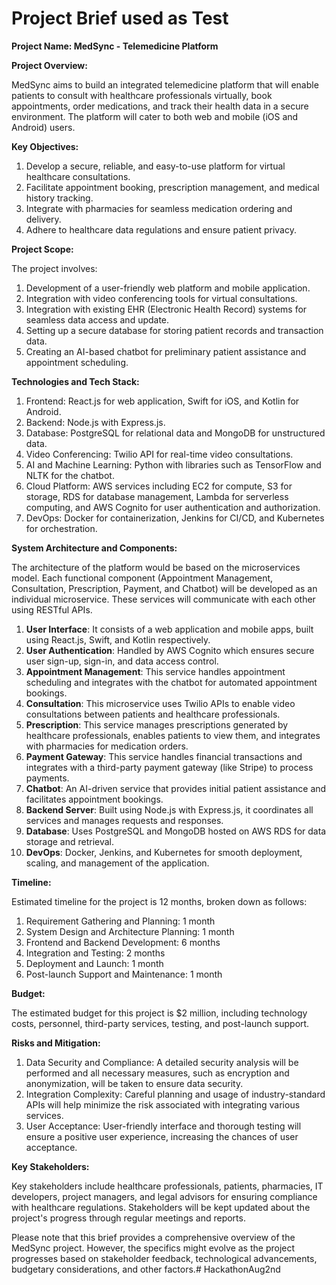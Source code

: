 # Project Brief used as Test

**Project Name: MedSync - Telemedicine Platform**

**Project Overview:**

MedSync aims to build an integrated telemedicine platform that will enable patients to consult with healthcare professionals virtually, book appointments, order medications, and track their health data in a secure environment. The platform will cater to both web and mobile (iOS and Android) users.

**Key Objectives:**

1. Develop a secure, reliable, and easy-to-use platform for virtual healthcare consultations.
2. Facilitate appointment booking, prescription management, and medical history tracking.
3. Integrate with pharmacies for seamless medication ordering and delivery.
4. Adhere to healthcare data regulations and ensure patient privacy.

**Project Scope:**

The project involves:

1. Development of a user-friendly web platform and mobile application.
2. Integration with video conferencing tools for virtual consultations.
3. Integration with existing EHR (Electronic Health Record) systems for seamless data access and update.
4. Setting up a secure database for storing patient records and transaction data.
5. Creating an AI-based chatbot for preliminary patient assistance and appointment scheduling.

**Technologies and Tech Stack:**

1. Frontend: React.js for web application, Swift for iOS, and Kotlin for Android.
2. Backend: Node.js with Express.js.
3. Database: PostgreSQL for relational data and MongoDB for unstructured data.
4. Video Conferencing: Twilio API for real-time video consultations.
5. AI and Machine Learning: Python with libraries such as TensorFlow and NLTK for the chatbot.
6. Cloud Platform: AWS services including EC2 for compute, S3 for storage, RDS for database management, Lambda for serverless computing, and AWS Cognito for user authentication and authorization.
7. DevOps: Docker for containerization, Jenkins for CI/CD, and Kubernetes for orchestration.

**System Architecture and Components:**

The architecture of the platform would be based on the microservices model. Each functional component (Appointment Management, Consultation, Prescription, Payment, and Chatbot) will be developed as an individual microservice. These services will communicate with each other using RESTful APIs.

1. **User Interface**: It consists of a web application and mobile apps, built using React.js, Swift, and Kotlin respectively.
2. **User Authentication**: Handled by AWS Cognito which ensures secure user sign-up, sign-in, and data access control.
3. **Appointment Management**: This service handles appointment scheduling and integrates with the chatbot for automated appointment bookings.
4. **Consultation**: This microservice uses Twilio APIs to enable video consultations between patients and healthcare professionals.
5. **Prescription**: This service manages prescriptions generated by healthcare professionals, enables patients to view them, and integrates with pharmacies for medication orders.
6. **Payment Gateway**: This service handles financial transactions and integrates with a third-party payment gateway (like Stripe) to process payments.
7. **Chatbot**: An AI-driven service that provides initial patient assistance and facilitates appointment bookings.
8. **Backend Server**: Built using Node.js with Express.js, it coordinates all services and manages requests and responses.
9. **Database**: Uses PostgreSQL and MongoDB hosted on AWS RDS for data storage and retrieval.
10. **DevOps**: Docker, Jenkins, and Kubernetes for smooth deployment, scaling, and management of the application.

**Timeline:**

Estimated timeline for the project is 12 months, broken down as follows:

1. Requirement Gathering and Planning: 1 month
2. System Design and Architecture Planning: 1 month
3. Frontend and Backend Development: 6 months
4. Integration and Testing: 2 months
5. Deployment and Launch: 1 month
6. Post-launch Support and Maintenance: 1 month

**Budget:**

The estimated budget for this project is $2 million, including technology costs, personnel, third-party services, testing, and post-launch support.

**Risks and Mitigation:**

1. Data Security and Compliance: A detailed security analysis will be performed and all necessary measures, such as encryption and anonymization, will be taken to ensure data security.
2. Integration Complexity: Careful planning and usage of industry-standard APIs will help minimize the risk associated with integrating various services.
3. User Acceptance: User-friendly interface and thorough testing will ensure a positive user experience, increasing the chances of user acceptance.

**Key Stakeholders:**

Key stakeholders include healthcare professionals, patients, pharmacies, IT developers, project managers, and legal advisors for ensuring compliance with healthcare regulations. Stakeholders will be kept updated about the project's progress through regular meetings and reports.

Please note that this brief provides a comprehensive overview of the MedSync project. However, the specifics might evolve as the project progresses based on stakeholder feedback, technological advancements, budgetary considerations, and other factors.# HackathonAug2nd
